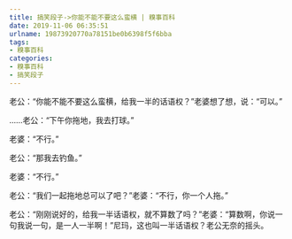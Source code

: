 ```yaml
---
title: 搞笑段子->你能不能不要这么蛮横 | 糗事百科
date: 2019-11-06 06:35:51
urlname: 19873920770a78151be0b6398f5f6bba
tags: 
- 糗事百科
categories:
- 糗事百科
- 搞笑段子
---
```

老公：“你能不能不要这么蛮横，给我一半的话语权？”老婆想了想，说：“可以。”

……老公：“下午你拖地，我去打球。”

老婆：“不行。”

老公：“那我去钓鱼。”

老婆：“不行。”

老公：“我们一起拖地总可以了吧？”老婆：“不行，你一个人拖。”

老公：“刚刚说好的，给我一半话语权，就不算数了吗？”老婆：“算数啊，你说一句我说一句，是一人一半啊！”尼玛，这也叫一半话语权？老公无奈的摇头。



